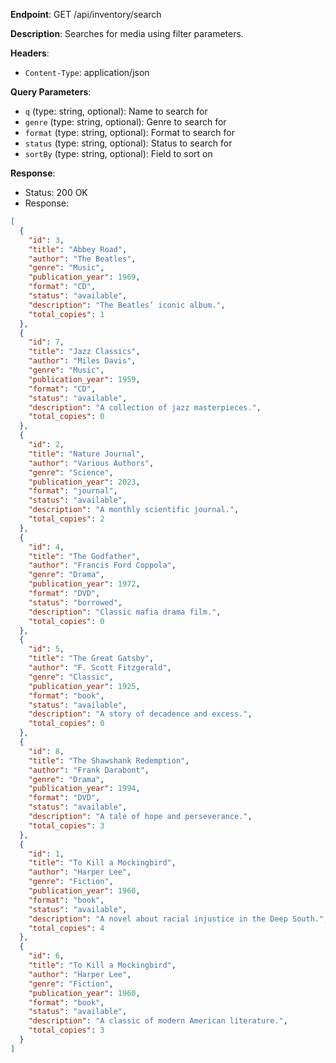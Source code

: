 **Endpoint**:
GET /api/inventory/search

**Description**: Searches for media using filter parameters.

**Headers**:

- `Content-Type`: application/json

**Query Parameters**:

- `q` (type: string, optional): Name to search for
- `genre` (type: string, optional): Genre to search for
- `format` (type: string, optional): Format to search for
- `status` (type: string, optional): Status to search for
- `sortBy` (type: string, optional): Field to sort on

**Response**:

- Status: 200 OK
- Response:

```json
[
  {
    "id": 3,
    "title": "Abbey Road",
    "author": "The Beatles",
    "genre": "Music",
    "publication_year": 1969,
    "format": "CD",
    "status": "available",
    "description": "The Beatles’ iconic album.",
    "total_copies": 1
  },
  {
    "id": 7,
    "title": "Jazz Classics",
    "author": "Miles Davis",
    "genre": "Music",
    "publication_year": 1959,
    "format": "CD",
    "status": "available",
    "description": "A collection of jazz masterpieces.",
    "total_copies": 0
  },
  {
    "id": 2,
    "title": "Nature Journal",
    "author": "Various Authors",
    "genre": "Science",
    "publication_year": 2023,
    "format": "journal",
    "status": "available",
    "description": "A monthly scientific journal.",
    "total_copies": 2
  },
  {
    "id": 4,
    "title": "The Godfather",
    "author": "Francis Ford Coppola",
    "genre": "Drama",
    "publication_year": 1972,
    "format": "DVD",
    "status": "borrowed",
    "description": "Classic mafia drama film.",
    "total_copies": 0
  },
  {
    "id": 5,
    "title": "The Great Gatsby",
    "author": "F. Scott Fitzgerald",
    "genre": "Classic",
    "publication_year": 1925,
    "format": "book",
    "status": "available",
    "description": "A story of decadence and excess.",
    "total_copies": 0
  },
  {
    "id": 8,
    "title": "The Shawshank Redemption",
    "author": "Frank Darabont",
    "genre": "Drama",
    "publication_year": 1994,
    "format": "DVD",
    "status": "available",
    "description": "A tale of hope and perseverance.",
    "total_copies": 3
  },
  {
    "id": 1,
    "title": "To Kill a Mockingbird",
    "author": "Harper Lee",
    "genre": "Fiction",
    "publication_year": 1960,
    "format": "book",
    "status": "available",
    "description": "A novel about racial injustice in the Deep South.",
    "total_copies": 4
  },
  {
    "id": 6,
    "title": "To Kill a Mockingbird",
    "author": "Harper Lee",
    "genre": "Fiction",
    "publication_year": 1960,
    "format": "book",
    "status": "available",
    "description": "A classic of modern American literature.",
    "total_copies": 3
  }
]
```
